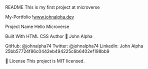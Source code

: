 README
This is my first project at microverse

My-Portfolio
!www.johnalpha.dev

Project Name
Hello Microverse

Built With
HTML
CSS
Author
👤 John Alpha

GitHub: @johnalpha74
Twitter: @johnalpha74
LinkedIn: John Alpha
25bb57724f86c0442eb494225c6b6402ef198bb9

📝 License
This project is MIT licensed.

